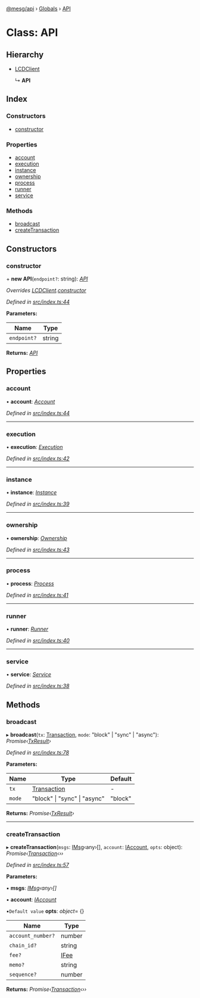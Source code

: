 [@mesg/api](../README.md) › [Globals](../globals.md) › [API](api.md)

# Class: API

## Hierarchy

* [LCDClient](lcdclient.md)

  ↳ **API**

## Index

### Constructors

* [constructor](api.md#constructor)

### Properties

* [account](api.md#account)
* [execution](api.md#execution)
* [instance](api.md#instance)
* [ownership](api.md#ownership)
* [process](api.md#process)
* [runner](api.md#runner)
* [service](api.md#service)

### Methods

* [broadcast](api.md#broadcast)
* [createTransaction](api.md#createtransaction)

## Constructors

###  constructor

\+ **new API**(`endpoint?`: string): *[API](api.md)*

*Overrides [LCDClient](lcdclient.md).[constructor](lcdclient.md#constructor)*

*Defined in [src/index.ts:44](https://github.com/mesg-foundation/js-sdk/blob/d03eddc/packages/api/src/index.ts#L44)*

**Parameters:**

Name | Type |
------ | ------ |
`endpoint?` | string |

**Returns:** *[API](api.md)*

## Properties

###  account

• **account**: *[Account](account.md)*

*Defined in [src/index.ts:44](https://github.com/mesg-foundation/js-sdk/blob/d03eddc/packages/api/src/index.ts#L44)*

___

###  execution

• **execution**: *[Execution](execution.md)*

*Defined in [src/index.ts:42](https://github.com/mesg-foundation/js-sdk/blob/d03eddc/packages/api/src/index.ts#L42)*

___

###  instance

• **instance**: *[Instance](instance.md)*

*Defined in [src/index.ts:39](https://github.com/mesg-foundation/js-sdk/blob/d03eddc/packages/api/src/index.ts#L39)*

___

###  ownership

• **ownership**: *[Ownership](ownership.md)*

*Defined in [src/index.ts:43](https://github.com/mesg-foundation/js-sdk/blob/d03eddc/packages/api/src/index.ts#L43)*

___

###  process

• **process**: *[Process](process.md)*

*Defined in [src/index.ts:41](https://github.com/mesg-foundation/js-sdk/blob/d03eddc/packages/api/src/index.ts#L41)*

___

###  runner

• **runner**: *[Runner](runner.md)*

*Defined in [src/index.ts:40](https://github.com/mesg-foundation/js-sdk/blob/d03eddc/packages/api/src/index.ts#L40)*

___

###  service

• **service**: *[Service](service.md)*

*Defined in [src/index.ts:38](https://github.com/mesg-foundation/js-sdk/blob/d03eddc/packages/api/src/index.ts#L38)*

## Methods

###  broadcast

▸ **broadcast**(`tx`: [Transaction](transaction.md), `mode`: "block" | "sync" | "async"): *Promise‹[TxResult](../globals.md#txresult)›*

*Defined in [src/index.ts:78](https://github.com/mesg-foundation/js-sdk/blob/d03eddc/packages/api/src/index.ts#L78)*

**Parameters:**

Name | Type | Default |
------ | ------ | ------ |
`tx` | [Transaction](transaction.md) | - |
`mode` | "block" &#124; "sync" &#124; "async" | "block" |

**Returns:** *Promise‹[TxResult](../globals.md#txresult)›*

___

###  createTransaction

▸ **createTransaction**(`msgs`: [IMsg](../globals.md#imsg)‹any›[], `account`: [IAccount](../globals.md#iaccount), `opts`: object): *Promise‹[Transaction](transaction.md)‹››*

*Defined in [src/index.ts:57](https://github.com/mesg-foundation/js-sdk/blob/d03eddc/packages/api/src/index.ts#L57)*

**Parameters:**

▪ **msgs**: *[IMsg](../globals.md#imsg)‹any›[]*

▪ **account**: *[IAccount](../globals.md#iaccount)*

▪`Default value`  **opts**: *object*= {}

Name | Type |
------ | ------ |
`account_number?` | number |
`chain_id?` | string |
`fee?` | [IFee](../globals.md#ifee) |
`memo?` | string |
`sequence?` | number |

**Returns:** *Promise‹[Transaction](transaction.md)‹››*

